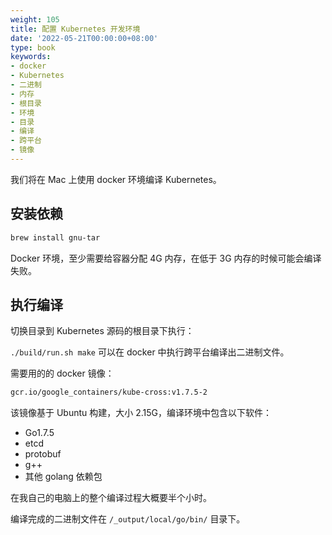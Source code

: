 ```yaml
---
weight: 105
title: 配置 Kubernetes 开发环境
date: '2022-05-21T00:00:00+08:00'
type: book
keywords:
- docker
- Kubernetes
- 二进制
- 内存
- 根目录
- 环境
- 目录
- 编译
- 跨平台
- 镜像
---
```

我们将在 Mac 上使用 docker 环境编译 Kubernetes。

## 安装依赖

```bash
brew install gnu-tar
```

Docker 环境，至少需要给容器分配 4G 内存，在低于 3G 内存的时候可能会编译失败。

## 执行编译

切换目录到 Kubernetes 源码的根目录下执行：

`./build/run.sh make` 可以在 docker 中执行跨平台编译出二进制文件。

需要用的的 docker 镜像：

```bash
gcr.io/google_containers/kube-cross:v1.7.5-2
```

该镜像基于 Ubuntu 构建，大小 2.15G，编译环境中包含以下软件：

- Go1.7.5
- etcd
- protobuf
- g++
- 其他 golang 依赖包

在我自己的电脑上的整个编译过程大概要半个小时。

编译完成的二进制文件在 `/_output/local/go/bin/` 目录下。
